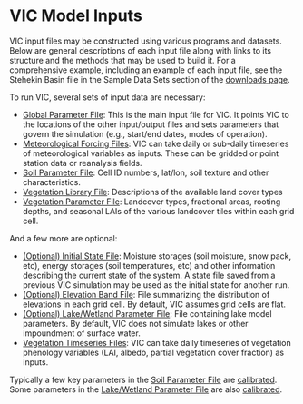 # VIC Model Inputs

VIC input files may be constructed using various programs and datasets. Below are general descriptions of each input file along with links to its structure and the methods that may be used to build it. For a comprehensive example, including an example of each input file, see the Stehekin Basin file in the Sample Data Sets section of the [downloads page](../Datasets/Datasets.md).

To run VIC, several sets of input data are necessary:

*   [Global Parameter File](GlobalParam.md): This is the main input file for VIC. It points VIC to the locations of the other input/output files and sets parameters that govern the simulation (e.g., start/end dates, modes of operation).
*   [Meteorological Forcing Files](ForcingData.md): VIC can take daily or sub-daily timeseries of meteorological variables as inputs. These can be gridded or point station data or reanalysis fields.
*   [Soil Parameter File](SoilParam.md): Cell ID numbers, lat/lon, soil texture and other characteristics.
*   [Vegetation Library File](VegLib.md): Descriptions of the available land cover types
*   [Vegetation Parameter File](VegParam.md): Landcover types, fractional areas, rooting depths, and seasonal LAIs of the various landcover tiles within each grid cell.

And a few more are optional:

*   [(Optional) Initial State File](StateFile.md): Moisture storages (soil moisture, snow pack, etc), energy storages (soil temperatures, etc) and other information describing the current state of the system. A state file saved from a previous VIC simulation may be used as the initial state for another run.
*   [(Optional) Elevation Band File](SnowBand.md): File summarizing the distribution of elevations in each grid cell. By default, VIC assumes grid cells are flat.
*   [(Optional) Lake/Wetland Parameter File](LakeParam.md): File containing lake model parameters. By default, VIC does not simulate lakes or other impoundment of surface water.
*   [Vegetation Timeseries Files](ForcingData.md#VegHist): VIC can take daily timeseries of vegetation phenology variables (LAI, albedo, partial vegetation cover fraction) as inputs.

Typically a few key parameters in the [Soil Parameter File](SoilParam.md) are [calibrated](Calibration.md). Some parameters in the [Lake/Wetland Parameter File](LakeParam.md) are also [calibrated](Calibration.md).
